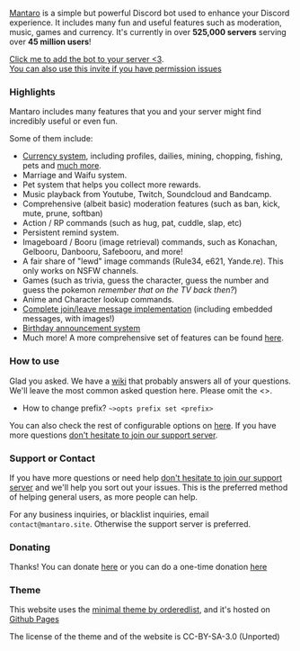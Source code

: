 [Mantaro](https://github.com/Mantaro/MantaroBot) is a simple but powerful Discord bot used to enhance your Discord experience. It includes many fun and useful features such as moderation, music, games and currency. It's currently in over **525,000 servers** serving over **45 million users**!

[Click me to add the bot to your server <3](https://add.mantaro.site). \
[You can also use this invite if you have permission issues](https://discord.com/oauth2/authorize?client_id=213466096718708737&scope=bot&permissions=3525710)

### Highlights

Mantaro includes many features that you and your server might find incredibly useful or even fun. 

Some of them include: 

- [Currency system](https://github.com/Mantaro/MantaroBot/wiki/Currency-101), including profiles, dailies, mining, chopping, fishing, pets and [much more](https://github.com/Mantaro/MantaroBot/wiki/Currency-102).
- Marriage and Waifu system.
- Pet system that helps you collect more rewards.
- Music playback from Youtube, Twitch, Soundcloud and Bandcamp.
- Comprehensive (albeit basic) moderation features (such as ban, kick, mute, prune, softban)
- Action / RP commands (such as hug, pat, cuddle, slap, etc)
- Persistent remind system.
- Imageboard / Booru (image retrieval) commands, such as Konachan, Gelbooru, Danbooru, Safebooru, and more!
- A fair share of "lewd" image commands (Rule34, e621, Yande.re). This only works on NSFW channels.
- Games (such as trivia, guess the character, guess the number and guess the pokemon *remember that on the TV back then?*)
- Anime and Character lookup commands.
- [Complete join/leave message implementation](https://github.com/Mantaro/MantaroBot/wiki/Welcome-and-Leave-Messages-tutorial) (including embedded messages, with images!)
- [Birthday announcement system](https://github.com/Mantaro/MantaroBot/wiki/Birthday-101)
- Much more! A more comprehensive set of features can be found [here](https://mantaro.site/features.html).


### How to use

Glad you asked. We have a [wiki](https://github.com/Mantaro/MantaroBot/wiki) that probably answers all of your questions. We'll leave the most common asked question here. Please omit the <>.

- How to change prefix? `~>opts prefix set <prefix>`

You can also check the rest of configurable options on [here](https://github.com/Mantaro/MantaroBot/wiki/Configuration). If you have more questions [don't hesitate to join our support server](https://support.mantaro.site).

### Support or Contact

If you have more questions or need help [don't hesitate to join our support server](https://support.mantaro.site) and we'll help you sort out your issues. This is the preferred method of helping general users, as more people can help. 

For any business inquiries, or blacklist inquiries, email `contact@mantaro.site`. Otherwise the support server is preferred.

### Donating

Thanks! You can donate [here](https://www.patreon.com/mantaro) or you can do a one-time donation [here](https://www.paypal.me/kodemantaro)

### Theme

This website uses the [minimal theme by orderedlist](https://github.com/orderedlist/minimal), and it's hosted on [Github Pages](https://github.com/Mantaro/mantaro.github.io)

The license of the theme and of the website is CC-BY-SA-3.0 (Unported)
